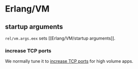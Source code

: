 # Erlang/VM
## startup arguments

`rel/vm.args.eex` sets [[Erlang/VM/startup arguments]]. 


### increase TCP ports

We normally tune it to [increase TCP ports](https://www.cogini.com/blog/tuning-tcp-ports-for-your-elixir-app/) for high volume apps.
